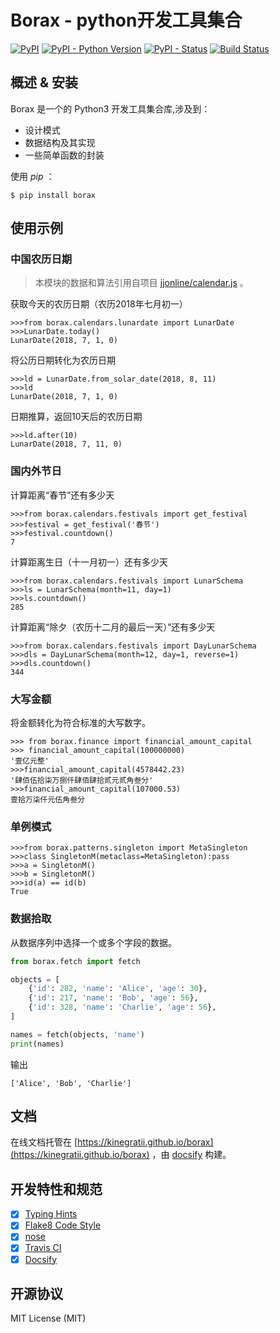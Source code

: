 # Borax - python开发工具集合


[![PyPI](https://img.shields.io/pypi/v/borax.svg)](https://pypi.org/project/borax) 
[![PyPI - Python Version](https://img.shields.io/pypi/pyversions/borax.svg)](https://pypi.org/project/borax)
[![PyPI - Status](https://img.shields.io/pypi/status/borax.svg)](https://github.com/kinegratii/borax)
[![Build Status](https://travis-ci.org/kinegratii/borax.svg?branch=master)](https://travis-ci.org/kinegratii/borax)



## 概述 & 安装

Borax 是一个的 Python3 开发工具集合库,涉及到：

 - 设计模式
 - 数据结构及其实现
 - 一些简单函数的封装

使用 *pip* ：

```shell
$ pip install borax
```

## 使用示例

### 中国农历日期

> 本模块的数据和算法引用自项目 [jjonline/calendar.js](https://github.com/jjonline/calendar.js) 。

获取今天的农历日期（农历2018年七月初一）

```
>>>from borax.calendars.lunardate import LunarDate
>>>LunarDate.today()
LunarDate(2018, 7, 1, 0)
```

将公历日期转化为农历日期

```
>>>ld = LunarDate.from_solar_date(2018, 8, 11)
>>>ld
LunarDate(2018, 7, 1, 0)
```

日期推算，返回10天后的农历日期

```
>>>ld.after(10)
LunarDate(2018, 7, 11, 0)
```

### 国内外节日

计算距离“春节”还有多少天

```
>>>from borax.calendars.festivals import get_festival
>>>festival = get_festival('春节')
>>>festival.countdown()
7
```

计算距离生日（十一月初一）还有多少天

```
>>>from borax.calendars.festivals import LunarSchema
>>>ls = LunarSchema(month=11, day=1)
>>>ls.countdown()
285
```

计算距离“除夕（农历十二月的最后一天）”还有多少天
```
>>>from borax.calendars.festivals import DayLunarSchema
>>>dls = DayLunarSchema(month=12, day=1, reverse=1)
>>>dls.countdown()
344
```

### 大写金额

将金额转化为符合标准的大写数字。

```
>>> from borax.finance import financial_amount_capital
>>> financial_amount_capital(100000000)
'壹亿元整'
>>>financial_amount_capital(4578442.23)
'肆佰伍拾柒万捌仟肆佰肆拾贰元贰角叁分'
>>>financial_amount_capital(107000.53)
壹拾万柒仟元伍角叁分
```

### 单例模式

```
>>>from borax.patterns.singleton import MetaSingleton
>>>class SingletonM(metaclass=MetaSingleton):pass
>>>a = SingletonM()
>>>b = SingletonM()
>>>id(a) == id(b)
True
```

### 数据拾取

从数据序列中选择一个或多个字段的数据。

```python
from borax.fetch import fetch

objects = [
    {'id': 282, 'name': 'Alice', 'age': 30},
    {'id': 217, 'name': 'Bob', 'age': 56},
    {'id': 328, 'name': 'Charlie', 'age': 56},
]

names = fetch(objects, 'name')
print(names)
```

输出

```
['Alice', 'Bob', 'Charlie']
```

## 文档

在线文档托管在 [https://kinegratii.github.io/borax](https://kinegratii.github.io/borax) ，由 [docsify](https://docsify.js.org/) 构建。

## 开发特性和规范

- [x] [Typing Hints](https://www.python.org/dev/peps/pep-0484/)
- [x] [Flake8 Code Style](http://flake8.pycqa.org/en/latest/)
- [x] [nose](https://pypi.org/project/nose/)
- [x] [Travis CI](https://travis-ci.org)
- [x] [Docsify](https://docsify.js.org)

## 开源协议

MIT License (MIT)